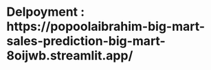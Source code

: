 <h1> Delpoyment : https://popoolaibrahim-big-mart-sales-prediction-big-mart-8oijwb.streamlit.app/</h1>
